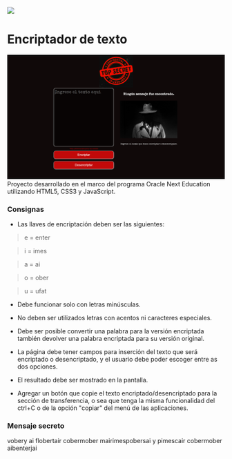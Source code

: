 ![](https://emanuelcebas.github.io/Portafolio/assets/images/logo-one.png)

# Encriptador de texto 

![](media/encriptador-screen.png)
Proyecto desarrollado en el marco del programa Oracle Next Education utilizando HTML5, CSS3 y JavaScript.

### Consignas

- Las llaves de encriptación deben ser las siguientes:

> e = enter

> i = imes

> a = ai

> o = ober

> u = ufat

- Debe funcionar solo con letras minúsculas.

- No deben ser utilizados letras con acentos ni caracteres especiales.

- Debe ser posible convertir una palabra para la versión encriptada también devolver una palabra encriptada para su versión original.

- La página debe tener campos para inserción del texto que será encriptado o desencriptado, y el usuario debe poder escoger entre as dos opciones.

- El resultado debe ser mostrado en la pantalla.

- Agregar un botón que copie el texto encriptado/desencriptado para la sección de transferencia, o sea que tenga la misma funcionalidad del ctrl+C o de la opción "copiar" del menú de las aplicaciones.

### Mensaje secreto

vobery ai flobertair cobermober mairimespobersai y pimescair cobermober aibenterjai